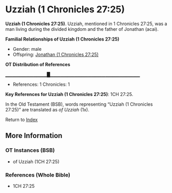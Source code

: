 # Uzziah (1 Chronicles 27:25)
**Uzziah (1 Chronicles 27:25)**. 
Uzziah, mentioned in 1 Chronicles 27:25, was a man living during the divided kingdom and the father of Jonathan (acai). 




**Familial Relationships of Uzziah (1 Chronicles 27:25)**


* Gender: male
* Offspring: [Jonathan (1 Chronicles 27:25)](Jonathan.6.md)


**OT Distribution of References**

▁▁▁▁▁▁▁▁▁▁▁▁█▁▁▁▁▁▁▁▁▁▁▁▁▁▁▁▁▁▁▁▁▁▁▁▁▁▁
* References: 1 Chronicles: 1



**Key References for Uzziah (1 Chronicles 27:25)**: 
1CH 27:25. 


In the Old Testament (BSB), words representing “Uzziah (1 Chronicles 27:25)” are translated as 
*of Uzziah* (1x). 




Return to [Index](00-Index.md)

## More Information

### OT Instances (BSB)

* of Uzziah (1CH 27:25)



### References (Whole Bible)

* 1CH 27:25



